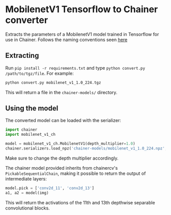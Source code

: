 # MobilenetV1 Tensorflow to Chainer converter

Extracts the parameters of a MobilenetV1 model trained in Tensorflow for use in
Chainer. Follows the naming conventions seen [here](https://github.com/tensorflow/models/blob/master/research/slim/nets/mobilenet_v1.md)

## Extracting
Run `pip install -r requirements.txt` and type `python convert.py 
/path/to/tgz/file`. For example:

```sh
python convert.py mobilenet_v1_1.0_224.tgz
```

This will return a file in the `chainer-models/` directory.

## Using the model

The converted model can be loaded with the serializer:

```python
import chainer
import mobilenet_v1_ch

model = mobilenet_v1_ch.MobilenetV1(depth_multiplier=1.0)
chainer.serializers.load_npz('chainer-models/mobilenet_v1_1.0_224.npz', model)
```

Make sure to change the depth multiplier accordingly.

The chainer model provided inherits from chainercv's `PickableSequentialChain`,
making it possible to return the output of intermediate layers:

```python
model.pick = ['conv2d_11', 'conv2d_13']
a1, a2 = model(img)
```

This will return the activations of the 11th and 13th depthwise separable
convolutional blocks.

